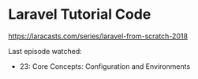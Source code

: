 # Laravel Tutorial Code

https://laracasts.com/series/laravel-from-scratch-2018

Last episode watched:
 - 23: Core Concepts: Configuration and Environments
